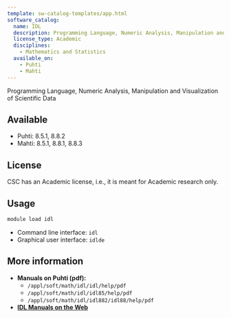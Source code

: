 ```yaml
---
template: sw-catalog-templates/app.html
software_catalog:
  name: IDL
  description: Programming Language, Numeric Analysis, Manipulation and Visualization of Scientific Data
  license_type: Academic
  disciplines:
    - Mathematics and Statistics
  available_on:
    - Puhti
    - Mahti
---
```


Programming Language, Numeric Analysis, Manipulation and Visualization of Scientific Data

## Available

* Puhti: 8.5.1, 8.8.2
* Mahti: 8.5.1, 8.8.1, 8.8.3

## License

CSC has an Academic license, i.e., it is meant for Academic research only.

## Usage

```bash
module load idl
```

* Command line interface: `idl`
* Graphical user interface: `idlde`

## More information

* **Manuals on Puhti (pdf):**
    * `/appl/soft/math/idl/idl/help/pdf`
    * `/appl/soft/math/idl/idl85/help/pdf`
    * `/appl/soft/math/idl/idl882/idl88/help/pdf`
* [**IDL Manuals on the Web**](https://www.nv5geospatialsoftware.com/docs/routines-135.html)
